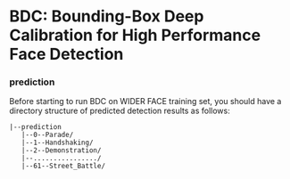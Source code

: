 # BDC: Bounding-Box Deep Calibration for High Performance Face Detection

### prediction

Before starting to run BDC on WIDER FACE training set, you should have a directory structure of predicted detection results as follows:
 ```
|--prediction
    |--0--Parade/
    |--1--Handshaking/
    |--2--Demonstration/
    |--................/
    |--61--Street_Battle/
```
